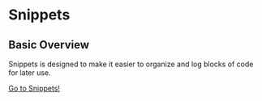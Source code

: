 # Snippets

## Basic Overview
Snippets is designed to make it easier to organize and log blocks of code for later use.

[Go to Snippets!](https://morning-harbor-79094.herokuapp.com/)
